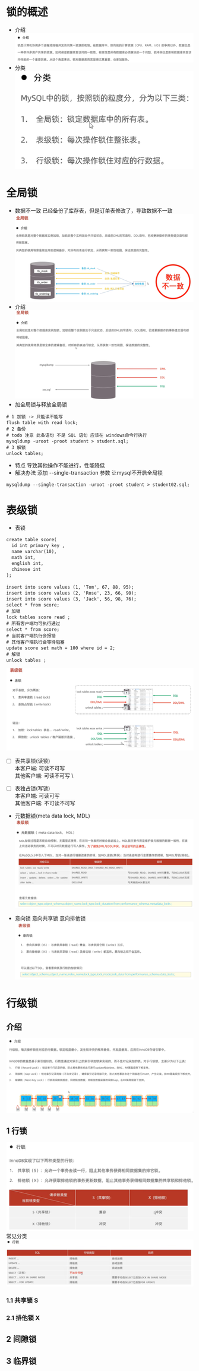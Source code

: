 # 锁的概述
- 介绍
![img_53.png](img_53.png)
- 分类
![img_54.png](img_54.png)

# 全局锁
- 数据不一致
已经备份了库存表，但是订单表修改了，导致数据不一致
![img_55.png](img_55.png)
- 介绍
![img_56.png](img_56.png)
- 加全局锁与释放全局锁
```mysql
# 1 加锁 -> 只能读不能写
flush table with read lock;
# 2 备份
# todo 注意 此条语句 不是 SQL 语句 应该在 windows命令行执行
mysqldump -uroot -proot student > student.sql;
# 3 解锁
unlock tables;

```
- 特点
导致其他操作不能进行，性能降低
- 解决办法 添加 --single-transaction 参数 让mysql不开启全局锁
```mysql
mysqldump --single-transaction -uroot -proot student > student02.sql;
```


# 表级锁
- 表锁
```mysql
create table score(
  id int primary key ,
  name varchar(10),
  math int,
  english int,
  chinese int
);

insert into score values (1, 'Tom', 67, 88, 95);
insert into score values (2, 'Rose', 23, 66, 90);
insert into score values (3, 'Jack', 56, 98, 76);
select * from score;
# 加锁
lock tables score read ;
# 所有客户端均可执行通过
select * from score;
# 当前客户端执行会报错
# 其他客户端执行会等待阻塞
update score set math = 100 where id = 2;
# 解锁
unlock tables ;

```
![img_57.png](img_57.png)
-[ ] 表共享锁(读锁) \
本客户端: 可读不可写 \
其他客户端: 可读不可写 \
-[ ] 表独占锁(写锁) \
本客户端: 可读可写 \
其他客户端: 不可读不可写


- 元数据锁(meta data lock, MDL)
![img_58.png](img_58.png)


- 意向锁
意向共享锁
意向排他锁
![img_59.png](img_59.png)


# 行级锁
## 介绍
![img_60.png](img_60.png)
## 1 行锁
![img_61.png](img_61.png)
常见分类
![img_62.png](img_62.png)
### 1.1 共享锁 S
### 2.1 排他锁 X
## 2 间隙锁
## 3 临界锁


















